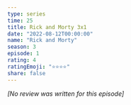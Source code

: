 ```yaml
---
type: series
time: 25
title: Rick and Morty 3x1
date: "2022-08-12T00:00:00"
name: "Rick and Morty"
season: 3
episode: 1
rating: 4
ratingEmoji: "⭐️⭐️⭐️⭐️"
share: false
---
```


*[No review was written for this episode]*
